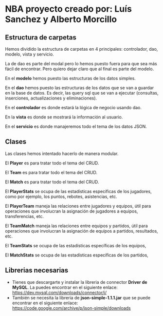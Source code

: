 # NBA proyecto creado por: Luís Sanchez y Alberto Morcillo

## Estructura de carpetas

Hemos dividido la estructura de carpetas en 4 principales: controlador, dao, modelo, vista y servicio.

La de dao es parte del modal pero lo hemos puesto fuera para que sea más fácil de encontrar. Pero quiero dejar claro
que al final es parte del modelo.

En el **modelo** hemos puesto las estructuras de los datos simples.

En el **dao** hemos puesto las estructuras de los datos que se van a guardar en la base de datos.
Es decir, las query sql que se van a ejecutar (consultas, inserciones, actualizaciones y eliminaciones).

En el **controlador** es donde estará la lógica de negocio usando dao. 

En la **vista** es donde se mostrará la información al usuario.

En el **servicio** es donde manajeremos todo el tema de los datos JSON.

## Clases

Las clases hemos intentado hacerlo de manera modular.

El **Player** es para tratar todo el tema del CRUD.

El **Team** es para tratar todo el tema del CRUD.

El **Match** es para tratar todo el tema del CRUD.

El **PlayerStats** se ocupa de las estadísticas específicas de los jugadores,
como por ejemplo, los puntos, rebotes, asistencias, etc.

El **PlayerTeam** maneja las relaciones entre jugadores y equipos, 
útil para operaciones que involucran la asignación de jugadores a equipos, transferencias, etc.

El **TeamMatch** maneja las relaciones entre equipos y partidos,
útil para operaciones que involucran la asignación de equipos a partidos, resultados, etc.

El **TeamStats** se ocupa de las estadísticas específicas de los equipos,

El **MatchStats** se ocupa de las estadísticas específicas de los partidos,


## Librerias necesarias
- Tienes que descargarte y instalar la libreria de connector **Driver de MySQL**. La puedes encontrar en el siguiente enlace: https://dev.mysql.com/downloads/connector/j/
- También se necesita la libreria de **json-simple-1.1.1.jar** que se puede encontrar en el siguiente enlace: https://code.google.com/archive/p/json-simple/downloads
